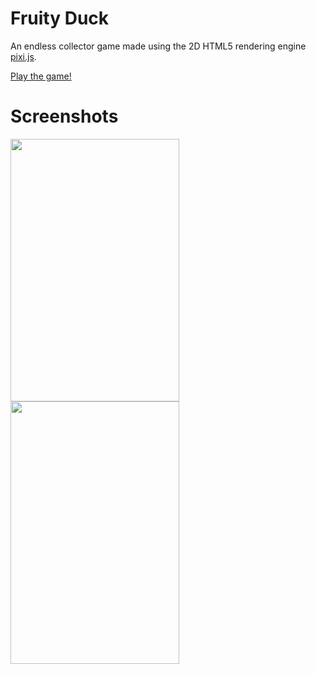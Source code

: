 # Fruity Duck
An endless collector game made using the 2D HTML5 rendering engine [pixi.js](https://github.com/pixijs/pixi.js?utm_source=html5weekly).

[Play the game!](https://vast-retreat-67059.herokuapp.com)

# Screenshots
<img src="https://dl2.pushbulletusercontent.com/yQMQQmDuC7zdMFfYb3BscTJGb9cFtMeE/Screenshot_20170425-230303~01.png" width="270px" height="420px" />
<img src="https://dl2.pushbulletusercontent.com/WyM9RGNtyDISf7ulxoCPxH96Tw1ORj3a/Screenshot_20170425-230343~01.png" width="270px" height="420px" />
